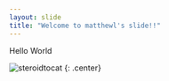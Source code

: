 ```yaml
---
layout: slide
title: "Welcome to matthewl's slide!!"
---
```


Hello World

![steroidtocat](https://octodex.github.com/images/steroidtocat.png)
{: .center}
